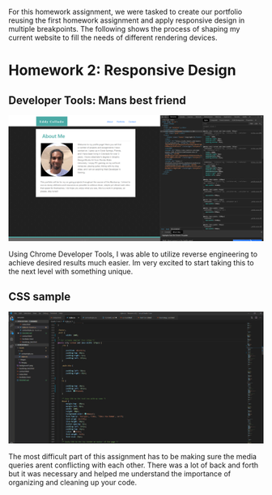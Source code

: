 For this homework assignment, we were tasked to create our portfolio reusing the first homework assignment and apply responsive design in multiple breakpoints. The following shows the process of shaping my current website to fill the needs of different rendering devices.

# Homework 2: Responsive Design

## Developer Tools: Mans best friend

![DeveloperTools](Assets/images/index_capdevtools.PNG)


Using Chrome Developer Tools, I was able to utilize reverse engineering to achieve desired results much easier. Im very excited to start taking this to the next level with something unique.

## CSS sample

![CSS sample](Assets/images/Css_samplescreencap.PNG)

The most difficult part of this assignment has to be making sure the media queries arent conflicting with each other. There was a lot of back and forth but it was necessary and helped me understand the importance of organizing and cleaning up your code.

